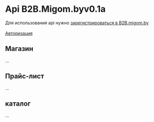 <h1>Api  B2B.Migom.by<b>v0.1a</b></h1>

Для использования api нужно <a href="http://b2b.migom.by/">зарегистрироваться в B2B.migom.by</a> <br/><br/>
<a href="https://github.com/schevgeny/migom.by-api-doc/wiki/%D0%90%D0%B2%D1%82%D0%BE%D1%80%D0%B8%D0%B7%D0%B0%D1%86%D0%B8%D1%8F">Авторизация</a>

<h2>Магазин</h2>
...
<h2>Прайс-лист</h2>
...
<h2>каталог</h2>
...
